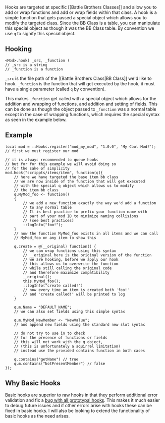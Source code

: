 Hooks are targeted at specific [[Battle Brothers Classes]] and allow you to add or wrap functions and add or wrap fields within that class. A hook is a simple function that gets passed a special object which allows you to modify the targeted class. Since the BB Class is a table, you can manipulate this special object as though it was the BB Class table. By convention we use `q` to signify this special object.

## Hooking
```squirrel
<Mod>.hook( _src, _function )
// _src is a string
// _function is a function
```
`_src` is the file path of the [[Battle Brothers Class|BB Class]] we'd like to hook.
`_function` is the function that will get executed by the hook, it must have a single parameter (called `q` by convention).

This makes `_function` get called with a special object which allows for the addition and wrapping of functions, and addition and setting of fields. This can be done as though the object passed to `_function` was a normal table except in the case of wrapping functions, which requires the special syntax as seen in the example below.

## Example
```squirrel
local mod = ::Hooks.register("mod_my_mod", "1.0.0", "My Cool Mod!");
// first we must register our mod

// it is always recommended to queue hooks
// but for for this example we will avoid doing so
// for the sake of simplicity
mod.hook("scrippts/items/item", function(q){
	// here we have targeted the base item bb class
	// we are now inside of the function that will get executed
	// with the special q object which allows us to modify
	// the item bb class
	q.MyMod_foo <- function()
	{
		// we add a new function exactly the way we'd add a function
		// to any normal table
		// It is best practice to prefix your function name with
		// part of your mod ID to minimize naming collisions
		// (see best practices)
		::logInfo("foo!");
	}
	// now the function MyMod_foo exists in all items and we can call
	// MyMod_foo on any item to show this

	q.create = @(__original) function() {
		// we can wrap functions using this syntax
		// __original here is the original version of the function
		// we are hooking, before we apply our hook
		// this allows us to overwrite the function
		// while still calling the original code
		// and therefore maximize compatibility
		__original();
		this.MyMod_foo();
		::logInfo("create called!")
		// now every time an item is created both 'foo!'
		// and 'create called!' will be printed to log
	}

	q.m.Name = "DEFAULT_NAME";
	// we can also set fields using this simple syntax
	
	q.m.MyMod_NewMember <- "NewValue";
	// and append new fields using the standard new slot syntax

	// do not try to use in to check
	// for the presence of functions or fields
	// this will not work with the q object,
	// (this is unfortunately a squirrel limitation)
	// instead use the provided contains function in both cases

	q.contains("getName") // true
	q.m.contains("NotPresentMember") // false
});
```

## Why Basic Hooks
Basic hooks are superior to raw hooks in that they perform additional error validation and fix a [bug with all prototypal hooks](https://discord.com/channels/965324395851694140/1052648104815513670). This makes it much easier to debug future issues and if other errors arise with hooks these can be fixed in basic hooks. I will also be looking to extend the functionality of basic hooks as the need arises.
